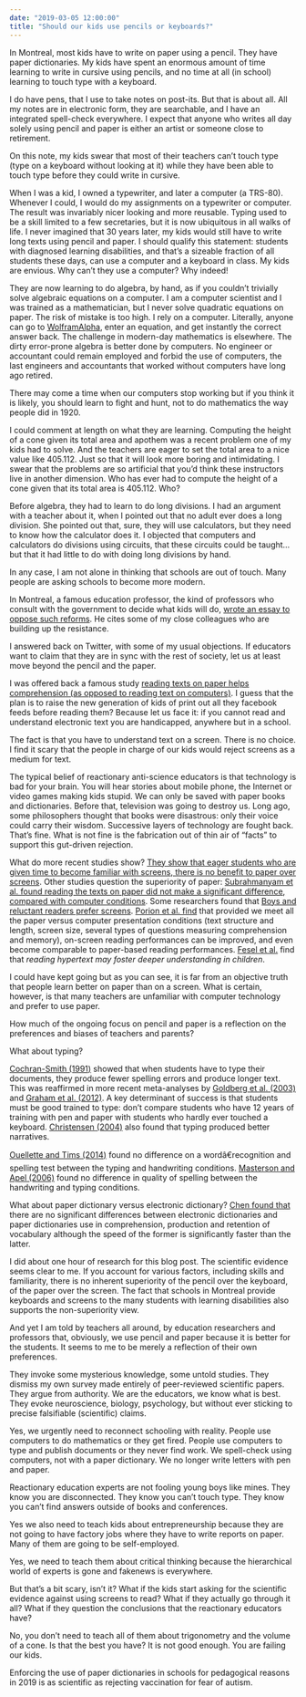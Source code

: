 ```yaml
---
date: "2019-03-05 12:00:00"
title: "Should our kids use pencils or keyboards?"
---
```




In Montreal, most kids have to write on paper using a pencil. They have paper dictionaries. My kids have spent an enormous amount of time learning to write in cursive using pencils, and no time at all (in school) learning to touch type with a keyboard.

I do have pens, that I use to take notes on post-its. But that is about all. All my notes are in electronic form, they are searchable, and I have an integrated spell-check everywhere. I expect that anyone who writes all day solely using pencil and paper is either an artist or someone close to retirement.

On this note, my kids swear that most of their teachers can&rsquo;t touch type (type on a keyboard without looking at it) while they have been able to touch type before they could write in cursive.

When I was a kid, I owned a typewriter, and later a computer (a TRS-80). Whenever I could, I would do my assignments on a typewriter or computer. The result was invariably nicer looking and more reusable. Typing used to be a skill limited to a few secretaries, but it is now ubiquitous in all walks of life. I never imagined that 30 years later, my kids would still have to write long texts using pencil and paper.
I should qualify this statement: students with diagnosed learning disabilities, and that&rsquo;s a sizeable fraction of all students these days, can use a computer and a keyboard in class. My kids are envious. Why can&rsquo;t they use a computer? Why indeed!

They are now learning to do algebra, by hand, as if you couldn&rsquo;t trivially solve algebraic equations on a computer. I am a computer scientist and I was trained as a mathematician, but I never solve quadratic equations on paper. The risk of mistake is too high. I rely on a computer. Literally, anyone can go to [WolframAlpha](https://www.wolframalpha.com), enter an equation, and get instantly the correct answer back. The challenge in modern-day mathematics is elsewhere. The dirty error-prone algebra is better done by computers. No engineer or accountant could remain employed and forbid the use of computers, the last engineers and accountants that worked without computers have long ago retired.

There may come a time when our computers stop working but if you think it is likely, you should learn to fight and hunt, not to do mathematics the way people did in 1920.

I could comment at length on what they are learning. Computing the height of a cone given its total area and apothem was a recent problem one of my kids had to solve. And the teachers are eager to set the total area to a nice value like 405.112. Just so that it will look more boring and intimidating. I swear that the problems are so artificial that you&rsquo;d think these instructors live in another dimension. Who has ever had to compute the height of a cone given that its total area is 405.112. Who?

Before algebra, they had to learn to do long divisions. I had an argument with a teacher about it, when I pointed out that no adult ever does a long division. She pointed out that, sure, they will use calculators, but they need to know how the calculator does it. I objected that computers and calculators do divisions using circuits, that these circuits could be taught&hellip; but that it had little to do with doing long divisions by hand.

In any case, I am not alone in thinking that schools are out of touch. Many people are asking schools to become more modern.

In Montreal, a famous education professor, the kind of professors who consult with the government to decide what kids will do, [wrote an essay to oppose such reforms](https://www.ledevoir.com/opinion/chroniques/548973/les-competences-du-xxie-siecle). He cites some of my close colleagues who are building up the resistance.

I answered back on Twitter, with some of my usual objections. If educators want to claim that they are in sync with the rest of society, let us at least move beyond the pencil and the paper.

I was offered back a famous study [reading texts on paper helps comprehension (as opposed to reading text on computers)](https://www.sciencedirect.com/science/article/pii/S0883035512001127). I guess that the plan is to raise the new generation of kids of print out all they facebook feeds before reading them? Because let us face it: if you cannot read and understand electronic text you are handicapped, anywhere but in a school.

The fact is that you have to understand text on a screen. There is no choice. I find it scary that the people in charge of our kids would reject screens as a medium for text.

The typical belief of reactionary anti-science educators is that technology is bad for your brain. You will hear stories about mobile phone, the Internet or video games making kids stupid. We can only be saved with paper books and dictionaries. Before that, television was going to destroy us. Long ago, some philosophers thought that books were disastrous: only their voice could carry their wisdom. Successive layers of technology are fought back. That&rsquo;s fine. What is not fine is the fabrication out of thin air of &ldquo;facts&rdquo; to support this gut-driven rejection.

What do more recent studies show? [They show that eager students who are given time to become familiar with screens, there is no benefit to paper over screens](https://www.sciencedirect.com/science/article/pii/S0747563214001149). Other studies question the superiority of paper: [Subrahmanyam et al. found reading the texts on paper did not make a significant difference, compared with computer conditions](https://www.igi-global.com/article/learning-from-paper-learning-from-screens/102454). Some researchers found that [Boys and reluctant readers prefer screens](https://www.sciencedirect.com/science/article/pii/S0740818814000516). [Porion et al. find](https://www.sciencedirect.com/science/article/pii/S0747563215300807) that provided we meet all the paper versus computer presentation conditions (text structure and length, screen size, several types of questions measuring comprehension and memory), on-screen reading performances can be improved, and even become comparable to paper-based reading performances. [Fesel et al.](https://www.sciencedirect.com/science/article/pii/S0747563215000266) find that <em>reading hypertext may foster deeper understanding in children</em>.

I could have kept going but as you can see, it is far from an objective truth that people learn better on paper than on a screen. What is certain, however, is that many teachers are unfamiliar with computer technology and prefer to use paper.

How much of the ongoing focus on pencil and paper is a reflection on the preferences and biases of teachers and parents?

What about typing?

[Cochran-Smith (1991)](https://journals.sagepub.com/doi/abs/10.3102/00346543061001107) showed that when students have to type their documents, they produce fewer spelling errors and produce longer text. This was reaffirmed in more recent meta-analyses by [Goldberg et al. (2003)](http://ejournals.bc.edu/ojs/index.php/jtla/article/view/1661) and [Graham et al. (2012)](https://psycnet.apa.org/doiLanding?doi=10.1037%2Fa0029185). A key determinant of success is that students must be good trained to type: don&rsquo;t compare students who have 12 years of training with pen and paper with students who hardly ever touched a keyboard. [Christensen (2004)](https://obgyn.onlinelibrary.wiley.com/doi/full/10.1348/0007099042376373) also found that typing produced better narratives.

[Ouellette and Tims (2014)](https://www.frontiersin.org/articles/10.3389/fpsyg.2014.00117/full) found no difference on a wordâ€recognition and spelling test between the typing and handwriting conditions. [Masterson and Apel (2006)](https://www.tandfonline.com/doi/abs/10.1207/s15326942dn2901_13) found no difference in quality of spelling between the handwriting and typing conditions.

What about paper dictionary versus electronic dictionary? [Chen found that](https://academic.oup.com/ijl/article/23/3/275/1000253) there are no significant differences between electronic dictionaries and paper dictionaries use in comprehension, production and retention of vocabulary although the speed of the former is significantly faster than the latter.

I did about one hour of research for this blog post. The scientific evidence seems clear to me. If you account for various factors, including skills and familiarity, there is no inherent superiority of the pencil over the keyboard, of the paper over the screen. The fact that schools in Montreal provide keyboards and screens to the many students with learning disabilities also supports the non-superiority view.

And yet I am told by teachers all around, by education researchers and professors that, obviously, we use pencil and paper because it is better for the students. It seems to me to be merely a reflection of their own preferences.

They invoke some mysterious knowledge, some untold studies. They dismiss my own survey made entirely of peer-reviewed scientific papers. They argue from authority. We are the educators, we know what is best. They evoke neuroscience, biology, psychology, but without ever sticking to precise falsifiable (scientific) claims.

Yes, we urgently need to reconnect schooling with reality. People use computers to do mathematics or they get fired. People use computers to type and publish documents or they never find work. We spell-check using computers, not with a paper dictionary. We no longer write letters with pen and paper.

Reactionary education experts are not fooling young boys like mines. They know you are disconnected. They know you can&rsquo;t touch type. They know you can&rsquo;t find answers outside of books and conferences.

Yes we also need to teach kids about entrepreneurship because they are not going to have factory jobs where they have to write reports on paper. Many of them are going to be self-employed.

Yes, we need to teach them about critical thinking because the hierarchical world of experts is gone and fakenews is everywhere.

But that&rsquo;s a bit scary, isn&rsquo;t it? What if the kids start asking for the scientific evidence against using screens to read? What if they actually go through it all? What if they question the conclusions that the reactionary educators have?

No, you don&rsquo;t need to teach all of them about trigonometry and the volume of a cone. Is that the best you have? It is not good enough. You are failing our kids.

Enforcing the use of paper dictionaries in schools for pedagogical reasons in 2019 is as scientific as rejecting vaccination for fear of autism.
